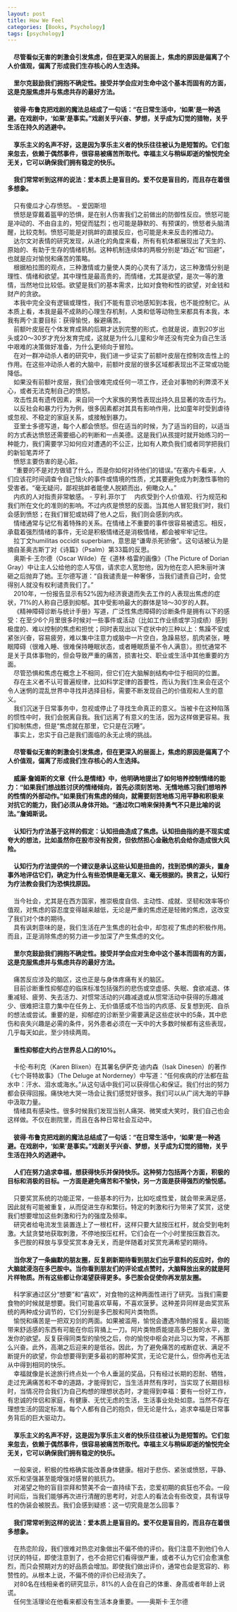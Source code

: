 ```yaml
---
layout: post
title: How We Feel
categories: [Books, Psychology]
tags: [psychology]
---
```

#### &#8195;尽管看似无害的刺激会引发焦虑，但在更深入的层面上，焦虑的原因是偏离了个人价值观，偏离了形成我们生存核心的人生选择。              
#### &#8195;里尔克鼓励我们拥抱不确定性。接受并学会应对生命中这个基本而固有的方面，这是克服焦虑并与焦虑共存的最好方法。              
#### &#8195;彼得·布鲁克把戏剧的魔法总结成了一句话：“在日常生活中，‘如果’是一种逃避。在戏剧中，‘如果’是事实。”戏剧关乎兴奋、梦想，关乎成为幻觉的猎物，关乎生活在持久的逃避中。              
#### &#8195;享乐主义的名声不好，这是因为享乐主义者的快乐往往被认为是短暂的。它们忽来忽去，依赖于偶然事件，很容易被痛苦所取代。幸福主义与稍纵即逝的愉悦完全无关，它可以确保我们拥有稳定的快乐。              
#### &#8195;我们常常听到这样的说法：爱本质上是盲目的。爱不仅是盲目的，而且存在着很多想象。              
<!-- more --> 
&#8195;只有傻瓜才心存愤怒。 - 爱因斯坦     
&#8195;愤怒是穿戴着盔甲的恐惧，是在别人伤害我们之前做出的防御性反应。愤怒可能是冲动的、不由自主的，短促而猛烈；也可能是静默的、有预谋的，愤怒者头脑清醒，比较克制。愤怒可能是对挑衅的直接反应，也可能是未来反击的推动力。              
&#8195;达尔文对表情的研究发现，从进化的角度来看，所有有机体都展现出了天生的、原始的、有助于生存的情绪机制。这种机制连续体的两极分别是“趋近”和“回避”，也就是应对愉悦和痛苦的策略。              
&#8195;根据柏拉图的观点，三种激情或力量使人类的心灵有了活力，这三种激情分别是理性、情绪和欲望。其中理性是最高贵的，而情绪，尤其是欲望，是次一等的激情，当然地位比较低。欲望是我们的基本需求，比如对食物和性的欲望，对金钱和财产的贪欲。              
&#8195;本我中完全没有逻辑或理性，我们不能有意识地感知到本我，也不能控制它。从本质上看，本我是最不成熟的心理生存机制，人类和低等动物生来都具有本我，本我有两个主要目标：获得愉悦，躲避痛苦。              
&#8195;前额叶皮层在个体发育成熟的后期才达到完整的形式，也就是说，直到20岁出头或20～30岁才充分发育完成，这就是为什么儿童和少年还没有完全为自己生活中艰难的决策做好准备，为什么更倾向于冒险。              
&#8195;在对一群冲动杀人者的研究中，我们进一步证实了前额叶皮层在控制攻击性上的作用。在这些冲动杀人者的大脑中，前额叶皮层的很多区域都表现出不正常或功能降低。              
&#8195;如果没有前额叶皮层，我们会很难完成任何一项工作，还会对事物的利弊漠不关心，或者无法克制自己的愤怒。                        
&#8195;攻击性具有遗传因素，来自同一个大家族的男性表现出持久且显著的攻击行为。              
&#8195;以反社会和暴力行为为例，很多因素都对其具有影响作用，比如童年时受到虐待或忽视、不稳定的家庭关系，或接触到暴力。              
&#8195;亚里士多德写道，每个人都会愤怒。但在适当的时候，为了适当的目的，以适当的方式表达愤怒还需要细心的判断和一点美德。这是我们从孩提时就开始练习的一种能力，我们需要学习如何应对遭遇的不公正，比如有人欺负我们或者同学把我们的新铅笔弄坏了              
&#8195;愤怒主要伤害的是心脏。              
&#8195;“重要的不是对方做错了什么，而是你如何对待他们的错误。”在塞内卡看来，人们应该花时间调查令自己恼火的事件或情境的性质，尤其要避免成为刺激性事物的受害者。“毫无疑问，鄙视挑衅者能使人脱颖而出，俯瞰众人。”              
&#8195;内疚的人对指责非常敏感。 - 亨利.菲尔丁
&#8195;内疚受到个人价值观、行为规范和我们所在文化的准则的影响。不过内疚是愤怒的反面。当其他人冒犯我们时，我们会感到愤怒；在我们冒犯或妨碍了他人之后，我们则会感到内疚。              
&#8195;情绪通常与记忆有着特殊的关系。在情绪上不重要的事件很容易被遗忘。相反，承载着强烈情绪的事件，无论是积极情绪还是消极情绪，都会被牢牢记住。              
&#8195;拉丁文humilitas occidit superbiam，意思是“谦卑杀死骄傲”。这句话被认为是摘自圣奥古斯丁对《诗篇》（Psalm）第33篇的反思。              
&#8195;奥斯卡·王尔德（Oscar Wilde）在《道林·格雷的画像》（The Picture of Dorian Gray）中让主人公给他的恋人写信，请求恋人宽恕他，因为他在恋人把朱丽叶演砸之后抛弃了她。王尔德写道：“自我谴责是一种奢侈，当我们谴责自己时，会觉得别人就没有权利谴责我们了。”              
&#8195;2010年，一份报告显示有52%因为经济衰退而失去工作的人表现出焦虑的症状，71%的人称自己感到抑郁。其中受影响最大的群体是18～30岁的人群。              
&#8195;《精神障碍诊断与统计手册》写道，广泛性焦虑障碍的诊断条件是拥有以下的感受：在至少6个月里很多时候对一些事件或活动（比如工作业绩或学习成绩）感到极度的、难以控制的焦虑和担忧；同时表现出以下症状中的三种以上：焦躁不安或紧张兴奋，容易疲劳，难以集中注意力或脑中一片空白，急躁易怒，肌肉紧张，睡眠障碍（很难入睡、很难保持睡眠状态，或者睡眠质量不令人满意）。担忧通常不是关于具体事物的，但会导致严重的痛苦，损害社交、职业或生活中其他重要的方面。              
&#8195;尽管恐惧和焦虑在概念上不相同，但它们在大脑解剖结构中位于相同的位置。              
&#8195;存在主义者不认可普遍规律，比如科学定律的首要性，而认为我们生来会在这个令人迷惘的混乱世界中寻找并选择目标，需要不断发现自己的价值观和人生的意义。              
&#8195;我们沉迷于日常事务中，忽视或停止了寻找生命真正的意义。当被卡在这种陷落的惯性中时，我们会脱离自我。我们远离了有意义的生活，因为这样做更容易。我们抑制焦虑，但是“焦虑就在那里，它只是在沉睡”。              
&#8195;事实上，忠实于自己是我们面临的永无止境的挑战。              
#### &#8195;尽管看似无害的刺激会引发焦虑，但在更深入的层面上，焦虑的原因是偏离了个人价值观，偏离了形成我们生存核心的人生选择。              
#### &#8195;威廉·詹姆斯的文章《什么是情绪》中，他明确地提出了如何培养控制情绪的能力：“如果我们想战胜讨厌的情绪倾向，首先必须刻苦地、无情地练习我们想培养的性情的外部动作。”如果我们有焦虑的倾向，就需要刻苦地练习用平静和积极来对抗它的能力，我们必须从身体开始。“通过吹口哨来保持勇气不只是比喻的说法。”詹姆斯说。              
#### &#8195;认知行为疗法基于这样的假定：认知扭曲造成了焦虑。认知扭曲指的是不现实或夸大的想法，比如虽然你在股市没有投资，但依然担心金融危机会给你造成很大风险。              
#### &#8195;认知行为疗法提供的一个建议是承认这些认知是扭曲的，找到恐惧的源头，置身事外地评估它们，确定为什么有些恐惧是毫无意义、毫无根据的。换言之，认知行为疗法教会我们为恐惧找原因。              
&#8195;当今社会，尤其是在西方国家，推崇极度自信、主动性、成就、坚韧和效率等价值观，对焦虑的容忍度变得越来越低，无论是严重的焦虑还是轻微的焦虑，这改变了我们对个体的期待。              
&#8195;具有讽刺意味的是，我们生活在产生焦虑的社会中，却忽视了焦虑的积极作用。而且，正是消除焦虑的努力进一步加深了产生焦虑的文化。              
#### &#8195;里尔克鼓励我们拥抱不确定性。接受并学会应对生命中这个基本而固有的方面，这是克服焦虑并与焦虑共存的最好方法。              
&#8195;痛苦反应涉及的脑区，这也正是与身体疼痛有关的脑区。              
&#8195;目前诊断重性抑郁症的临床标准包括强烈的悲伤或空虚感、失眠、食欲减退、体重减轻、疲劳、失去活力、对惯常活动的兴趣减退或从惯常活动中获得的乐趣减少、很难把注意力集中在任务上、无价值感或不恰当的内疚感、反复想到死、自杀的想法或尝试。重要的是，抑郁症的诊断至少需要满足这些症状中的5条，其中悲伤和丧失兴趣是必需的条件，另外患者必须在一天中的大多数时候都有这些表现，几乎每天如此，至少持续两周。              
#### &#8195;重性抑郁症大约占世界总人口的10%。              
&#8195;卡伦·布利克（Karen Blixen）在其署名伊萨克·迪内森（Isak Dinesen）的著作《七个哥特故事》（The Deluge at Norderney）中写道：“任何疾病的疗法都在盐水中：汗水、泪水或海水。”从这句话中我们可以获得信心和保证。我们付出的努力都会获得回报。痛快地大哭一场会让我们感觉好很多。我们可以从广阔大海的平静中汲取力量。              
&#8195;情绪具有感染性。很多时候我们发现当别人痛哭、微笑或大笑时，我们自己也会这样做。不仅在剧院里，而且在各种日常社会互动中。              
#### &#8195;彼得·布鲁克把戏剧的魔法总结成了一句话：“在日常生活中，‘如果’是一种逃避。在戏剧中，‘如果’是事实。”戏剧关乎兴奋、梦想，关乎成为幻觉的猎物，关乎生活在持久的逃避中。              
#### &#8195;人们在努力追求幸福，想获得快乐并保持快乐。这种努力包括两个方面，积极的目标和消极的目标。一方面是避免痛苦和不愉快，另一方面是获得强烈的愉悦感。              
&#8195;只要奖赏系统的功能正常，一些基本的行为，比如吃或性爱，就会带来满足感，因此就有可能被重复，从而促进生存和繁衍。特定的刺激和行为带来了奖赏，这使我们想要增加这些刺激和行为的强度及频率。              
&#8195;研究者给电流发生装置连上了一根杠杆，这样只要大鼠按压杠杆，就会受到电刺激。大鼠贪婪地获取刺激，不停地按压杠杆。它们会在一个小时里按压数百次。              
&#8195;多巴胺的释放与享受奖赏本身无关，而是伴随着对奖赏充满希望的期待。              
#### &#8195;当你发了一条幽默的朋友圈，反复刷新期待看到朋友们出乎意料的反应时，你的大脑就浸泡在多巴胺中。当你看到朋友们的评论或点赞时，大脑释放出来的就是阿片样物质。所有这些都让你渴望获得更多。多巴胺会促使你再发朋友圈。              
&#8195;科学家通过区分“想要”和“喜欢”，对食物的这种两面性进行了研究。当我们需要食物的时候就是想要。我们可能喜欢草莓，不喜欢菠萝。这种差异同样是由奖赏系统的两种成分调节的，它们分别是多巴胺和阿片类物质。              
&#8195;愉悦和痛苦是一把双刃剑的两面。如果被滥用，愉悦会遭遇冷酷的报复。最初能带来舒适感的东西有可能在你后背捅上一刀。阿片类物质能提高多巴胺的水平，激发你的欲望。反复获得同类型的愉悦之后，你的愉悦中枢会对此习以为常，不再那么兴奋。此外，高潮之后迎来的是低谷。因此，为了避免痛苦的戒断症状、满足不断提升的欲望，你会想要得到更多最初的那种奖赏，无论它是什么，但你再也无法从中得到相同的快乐。              
&#8195;幸福就像是长途旅行终点处一个令人垂涎的奖品，只有经过长期的忍耐、牺牲，走过充满痛苦和不幸的道路，才能得到它，当生活井然有序时，当实现了长期目标时，当情况符合我们为自己构想的理想状态时，才能得到幸福：要有一份好工作，有忠诚的伴侣和家庭，有健康、无忧无虑的生活，生活事业处处如意。当然不存在理想生活的固定标准。每个人都有自己的抱负，但无论是什么，追求幸福是日常事务背后的巨大驱动力。              
#### &#8195;享乐主义的名声不好，这是因为享乐主义者的快乐往往被认为是短暂的。它们忽来忽去，依赖于偶然事件，很容易被痛苦所取代。幸福主义与稍纵即逝的愉悦完全无关，它可以确保我们拥有稳定的快乐。              
&#8195;一般来说，积极的性格确实能改善身体健康。相对于悲伤、紧张或愤怒，平静、欢乐和坚强甚至能增强对感冒的抵抗力。              
&#8195;对渴望之物的盲目崇拜和赞美不会一直持续下去，恋爱初期的疯狂也不会。一段时间后，当我们能够再次进行清醒的思考时，对恋人的看法会有些改变，具有误导性的伪装会被脱去。我们会感到疑惑：这一切究竟是怎么回事？              
#### &#8195;我们常常听到这样的说法：爱本质上是盲目的。爱不仅是盲目的，而且存在着很多想象。              
&#8195;在热恋阶段，我们很难对热恋对象做出不偏不倚的评价。我们注意不到他们令人讨厌的特征，即使注意到了，也不会把它们看得很严重，或者不认为它们会愈演愈烈，而只会预期对方的好品质会增加。即使我们做出评价，通常也会是宽容的、称赞性的。从根本上说，不偏不倚的评价已经消失了。              
&#8195;对80名在线相亲者的研究显示，81%的人会在自己的体重、身高或者年龄上说谎。              
&#8195;任何生活理论在他看来都没有生活本身重要。——奥斯卡·王尔德              
